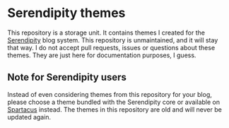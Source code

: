 # Serendipity themes

This repository is a storage unit. It contains themes I created for the [Serendipity](http://s9y.org) blog system. This repository is unmaintained, and it will stay that way. I do not accept pull requests, issues or questions about these themes. They are just here for documentation purposes, I guess.

## Note for Serendipity users

Instead of even considering themes from this repository for your blog, please choose a theme bundled with the Serendipity core or available on [Spartacus](http://spartacus.s9y.org) instead. The themes in this repository are old and will never be updated again.

